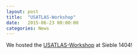 ```yaml
---
layout: post
title:  "USATLAS-Workshop"
date:   2015-06-23 00:00:00
categories: News
---
```

We hosted the [USATLAS-Workshop](http://hep.physics.illinois.edu/hepg/ATLAS%20WKSHP/home.html) at Sieble 1404!